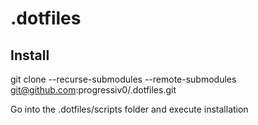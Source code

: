 # .dotfiles

## Install
git clone --recurse-submodules --remote-submodules git@github.com:progressiv0/.dotfiles.git

Go into the .dotfiles/scripts folder and execute installation
